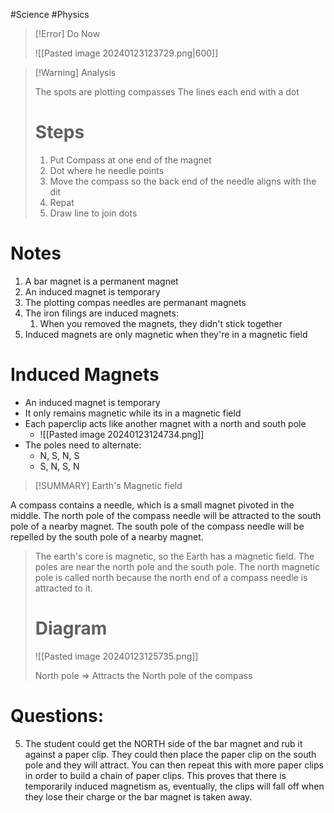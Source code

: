 #Science #Physics 

>[!Error] Do Now
>
>![[Pasted image 20240123123729.png|600]]

>[!Warning] Analysis
>
>The spots are plotting compasses
>The lines each end with a dot
>
># Steps
>1) Put Compass at one end of the magnet
>2) Dot where he needle points
>3) Move the compass so the back end of the needle aligns with the dit
>4) Repat
>5) Draw line to join dots


# Notes
1) A bar magnet is a permanent magnet
2) An induced magnet is temporary
3) The plotting compas needles are permanant magnets
4) The iron filings are induced magnets:
	1) When you removed the magnets, they didn't stick together
5) Induced magnets are only magnetic when they're in a magnetic field


# Induced Magnets
- An induced magnet is temporary
- It only remains magnetic while its in a magnetic field
- Each paperclip acts like another magnet with a north and south pole
	- ![[Pasted image 20240123124734.png]]
- The poles need to alternate:
	- N, S, N, S
	- S, N, S, N


>[!SUMMARY] Earth's Magnetic field
>
A compass contains a needle, which is a small magnet pivoted in the middle. The north pole of the compass needle will be attracted to the south pole of a nearby magnet. The south pole of the compass needle will be repelled by the south pole of a nearby magnet.
>
>The earth's core is magnetic, so the Earth has a magnetic field. The poles are near the north pole and the south pole. The north magnetic pole is called north because the north end of a compass needle is attracted to it.
>
># Diagram
>![[Pasted image 20240123125735.png]]
>
>North pole ⇒ Attracts the North pole of the compass

# Questions:
5) The student could get the NORTH side of the bar magnet and rub it against a paper clip. They could then place the paper clip on the south pole and they will attract. You can then repeat this with more paper clips in order to build a chain of paper clips. This proves that there is temporarily induced magnetism as, eventually, the clips will fall off when they lose their charge or the bar magnet is taken away.





